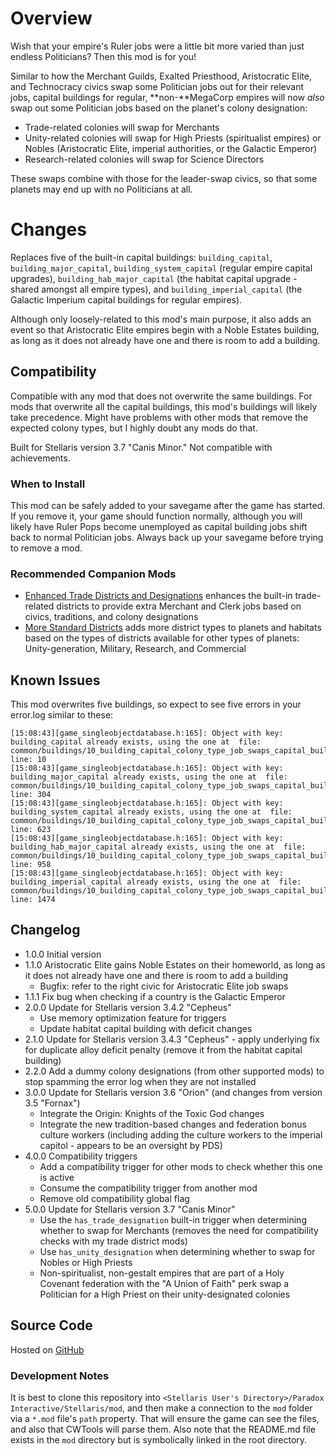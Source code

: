 # Overview

Wish that your empire's Ruler jobs were a little bit more varied than just endless Politicians?  Then this mod is for you!

Similar to how the Merchant Guilds, Exalted Priesthood, Aristocratic Elite, and Technocracy civics swap some Politician jobs out for their relevant jobs, capital buildings for regular, **non\-**MegaCorp empires will now _also_ swap out some Politician jobs based on the planet's colony designation:

* Trade-related colonies will swap for Merchants
* Unity-related colonies will swap for High Priests (spiritualist empires) or Nobles (Aristocratic Elite, imperial authorities, or the Galactic Emperor)
* Research-related colonies will swap for Science Directors

These swaps combine with those for the leader-swap civics, so that some planets may end up with no Politicians at all.

# Changes

Replaces five of the built-in capital buildings: `building_capital`, `building_major_capital`, `building_system_capital` (regular empire capital upgrades), `building_hab_major_capital` (the habitat capital upgrade - shared amongst all empire types), and `building_imperial_capital` (the Galactic Imperium capital buildings for regular empires).

Although only loosely-related to this mod's main purpose, it also adds an event so that Aristocratic Elite empires begin with a Noble Estates building, as long as it does not already have one and there is room to add a building.

## Compatibility

Compatible with any mod that does not overwrite the same buildings.  For mods that overwrite all the capital buildings, this mod's buildings will likely take precedence.  Might have problems with other mods that remove the expected colony types, but I highly doubt any mods do that.

Built for Stellaris version 3.7 "Canis Minor."  Not compatible with achievements.

### When to Install

This mod can be safely added to your savegame after the game has started.  If you remove it, your game should function normally, although you will likely have Ruler Pops become unemployed as capital building jobs shift back to normal Politician jobs.  Always back up your savegame before trying to remove a mod.

### Recommended Companion Mods

* [Enhanced Trade Districts and Designations](https://steamcommunity.com/sharedfiles/filedetails/?id=2641081470) enhances the built-in trade-related districts to provide extra Merchant and Clerk jobs based on civics, traditions, and colony designations
* [More Standard Districts](https://steamcommunity.com/sharedfiles/filedetails/?id=2650611194) adds more district types to planets and habitats based on the types of districts available for other types of planets: Unity-generation, Military, Research, and Commercial

## Known Issues

This mod overwrites five buildings, so expect to see five errors in your error.log similar to these:

```
[15:08:43][game_singleobjectdatabase.h:165]: Object with key: building_capital already exists, using the one at  file: common/buildings/10_building_capital_colony_type_job_swaps_capital_building_overrides.txt line: 10
[15:08:43][game_singleobjectdatabase.h:165]: Object with key: building_major_capital already exists, using the one at  file: common/buildings/10_building_capital_colony_type_job_swaps_capital_building_overrides.txt line: 304
[15:08:43][game_singleobjectdatabase.h:165]: Object with key: building_system_capital already exists, using the one at  file: common/buildings/10_building_capital_colony_type_job_swaps_capital_building_overrides.txt line: 623
[15:08:43][game_singleobjectdatabase.h:165]: Object with key: building_hab_major_capital already exists, using the one at  file: common/buildings/10_building_capital_colony_type_job_swaps_capital_building_overrides.txt line: 958
[15:08:43][game_singleobjectdatabase.h:165]: Object with key: building_imperial_capital already exists, using the one at  file: common/buildings/10_building_capital_colony_type_job_swaps_capital_building_overrides.txt line: 1474
```

## Changelog

* 1.0.0 Initial version
* 1.1.0 Aristocratic Elite gains Noble Estates on their homeworld, as long as it does not already have one and there is room to add a building
    * Bugfix: refer to the right civic for Aristocratic Elite job swaps
* 1.1.1 Fix bug when checking if a country is the Galactic Emperor
* 2.0.0 Update for Stellaris version 3.4.2 "Cepheus"
    * Use memory optimization feature for triggers
    * Update habitat capital building with deficit changes
* 2.1.0 Update for Stellaris version 3.4.3 "Cepheus" - apply underlying fix for duplicate alloy deficit penalty (remove it from the habitat capital building)
* 2.2.0 Add a dummy colony designations (from other supported mods) to stop spamming the error log when they are not installed
* 3.0.0 Update for Stellaris version 3.6 "Orion" (and changes from version 3.5 "Fornax")
    * Integrate the Origin: Knights of the Toxic God changes
    * Integrate the new tradition-based changes and federation bonus culture workers (including adding the culture workers to the imperial capitol - appears to be an oversight by PDS)
* 4.0.0 Compatibility triggers
    * Add a compatibility trigger for other mods to check whether this one is active
    * Consume the compatibility trigger from another mod
    * Remove old compatibility global flag
* 5.0.0 Update for Stellaris version 3.7 "Canis Minor"
    * Use the `has_trade_designation` built-in trigger when determining whether to swap for Merchants (removes the need for compatibility checks with my trade district mods)
    * Use `has_unity_designation` when determining whether to swap for Nobles or High Priests
    * Non-spiritualist, non-gestalt empires that are part of a Holy Covenant federation with the "A Union of Faith" perk swap a Politician for a High Priest on their unity-designated colonies

## Source Code

Hosted on [GitHub](https://github.com/corsairmarks/building_capital_colony_type_job_swaps)

### Development Notes

It is best to clone this repository into `<Stellaris User's Directory>/Paradox Interactive/Stellaris/mod`, and then make a connection to the `mod` folder via a `*.mod` file's `path` property.  That will ensure the game can see the files, and also that CWTools will parse them.  Also note that the README.md file exists in the `mod` directory but is symbolically linked in the root directory.